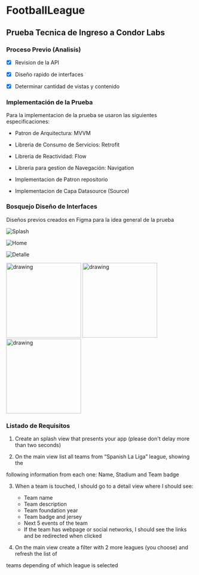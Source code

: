 # FootballLeague

## Prueba Tecnica de Ingreso a Condor Labs

### Proceso Previo (Analisís)

- [x] Revision de la API

- [x] Diseño rapido de interfaces

- [x] Determinar cantidad de vistas y contenido

### Implementación de la Prueba

Para la implementacion de la prueba se usaron las siguientes especificaciones:

- Patron de Arquitectura: MVVM

- Libreria de Consumo de Servicios: Retrofit

- Libreria de Reactividad: Flow

- Libreria para gestion de Navegación: Navigation

- Implementacion de Patron repositorio

- Implementacion de Capa Datasource (Source)

### Bosquejo Diseño de Interfaces

Diseños previos creados en Figma para la idea general de la prueba

![Splash](assets/Splash.png)

![Home](assets/Home.png)

![Detalle](assets/Detalle.png)

<img src="assets/Splash.png" alt="drawing" width="200"/>

<img src="assets/Home.png" alt="drawing" width="200"/>

<img src="assets/Detalle.png" alt="drawing" width="200"/>

### Listado de Requisitos

1. Create an splash view that presents your app (please don't delay more than two seconds)

2. On the main view list all teams from ​“Spanish La Liga” ​league, showing the

following information from each one: Name, Stadium and Team badge

3. When a team is touched, I should go to a detail view where I should see:
    - Team name
    - Team description
    - Team foundation year
    - Team badge and jersey
    - Next 5 events of the team
    - If the team has webpage or social networks, I should see the links and be
      redirected when clicked

4. On the main view create a filter with 2 more leagues (you choose) and refresh the list of


teams depending of which league is selected



